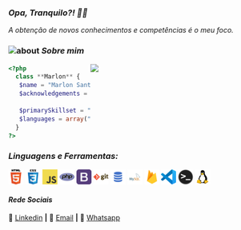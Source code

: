 ### _Opa, Tranquilo?! 🙋‍♂️_

_A obtenção de novos conhecimentos e competências é o meu foco._

### <img width="30" alt="about" src="https://raw.github.com/elizarov/elizarov/master/about.png"> _Sobre mim_

<img align="right" width="340" src="https://i2.wp.com/allhtaccess.info/wp-content/uploads/2018/03/programming.gif?fit=1281%2C716&ssl=1" />

```php
<?php
  class **Marlon** {
   $name = "Marlon Sant' Anna de Jesus"
   $acknowledgements = "Desenvolvedor Web"

   $primarySkillset = "HTML, CSS, Bootstrap, Git, Flexbox"
   $languages = array("Javascript", "PHP", "SQL") 
  }
?>
```

### **_Linguagens e Ferramentas:_**  

<code><img height="30" src="https://raw.githubusercontent.com/github/explore/80688e429a7d4ef2fca1e82350fe8e3517d3494d/topics/html/html.png"></code>
<code><img height="30" src="https://raw.githubusercontent.com/github/explore/80688e429a7d4ef2fca1e82350fe8e3517d3494d/topics/css/css.png"></code>
<code><img height="30" src="https://raw.githubusercontent.com/github/explore/80688e429a7d4ef2fca1e82350fe8e3517d3494d/topics/javascript/javascript.png"></code>
<code><img height="30" src="https://raw.githubusercontent.com/github/explore/80688e429a7d4ef2fca1e82350fe8e3517d3494d/topics/php/php.png"></code>
<code><img height="30" src="https://raw.githubusercontent.com/github/explore/80688e429a7d4ef2fca1e82350fe8e3517d3494d/topics/bootstrap/bootstrap.png"></code>
<code><img height="30" src="https://raw.githubusercontent.com/github/explore/80688e429a7d4ef2fca1e82350fe8e3517d3494d/topics/git/git.png"></code>
<code><img height="30" src="https://raw.githubusercontent.com/github/explore/80688e429a7d4ef2fca1e82350fe8e3517d3494d/topics/sql/sql.png"></code>
<code><img height="30" src="https://raw.githubusercontent.com/github/explore/80688e429a7d4ef2fca1e82350fe8e3517d3494d/topics/mysql/mysql.png"></code>
<code><img height="30" src="https://raw.githubusercontent.com/github/explore/80688e429a7d4ef2fca1e82350fe8e3517d3494d/topics/firebase/firebase.png"></code>
<code><img height="30" src="https://raw.githubusercontent.com/github/explore/80688e429a7d4ef2fca1e82350fe8e3517d3494d/topics/visual-studio-code/visual-studio-code.png"></code>
<code><img height="30" src="https://raw.githubusercontent.com/github/explore/80688e429a7d4ef2fca1e82350fe8e3517d3494d/topics/terminal/terminal.png"></code>
<code><img height="30" src="https://raw.githubusercontent.com/github/explore/80688e429a7d4ef2fca1e82350fe8e3517d3494d/topics/linux/linux.png"></code>

[linkedin]: https://www.linkedin.com/in/iam-marlon/
[email]: https://mail.google.com/mail/u/0/#inbox?compose=GTvVlcSMVkskvHZzzRZVpslWpkscjlbCNGBdvGVBhsrwBDbvcqCDBvPDmbcBmtDXDSsdtXrTwtLjr
[whatsapp]: https://api.whatsapp.com/send?phone=5571984030230&text=Ol%C3%A1%2C%20Marlon!

#### _Rede Sociais_

👔 [Linkedin][linkedin] **|**
📧 [Email][email] **|**
📱 [Whatsapp][whatsapp]
